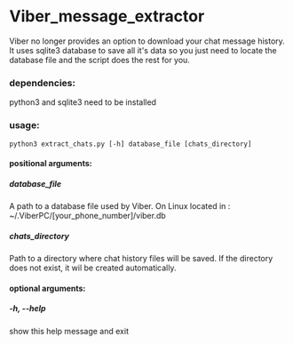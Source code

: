 # Viber_message_extractor
Viber no longer provides an option to download your chat message history. It uses sqlite3 database to save all it's data so you just need to locate the database file and the script does the rest for you.

### dependencies:
python3 and sqlite3 need to be installed

### usage:
`python3 extract_chats.py [-h] database_file [chats_directory]`

#### positional arguments:

##### database_file   
A path to a database file used by Viber. On Linux located in : ~/.ViberPC/[your_phone_number]/viber.db
##### chats_directory
Path to a directory where chat history files will be saved. If the directory does not exist, it wil be created automatically.

#### optional arguments:

##### -h, --help
show this help message and exit
